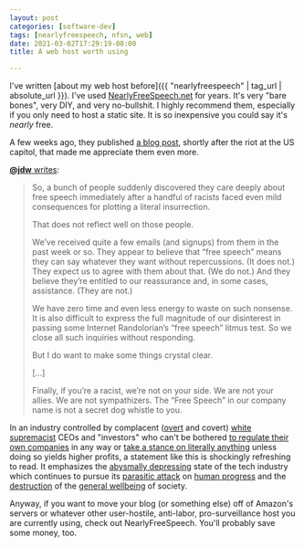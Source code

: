 ```yaml
---
layout: post
categories: [software-dev]
tags: [nearlyfreespeech, nfsn, web]
date: 2021-03-02T17:29:19-08:00
title: A web host worth using

---
```


I've written [about my web host before]({{ "nearlyfreespeech" | tag_url | absolute_url }}). I've used [NearlyFreeSpeech.net](https://www.nearlyfreespeech.net) for years. It's very "bare bones", very DIY, and very no-bullshit. I highly recommend them, especially if you only need to host a static site. It is so inexpensive you could say it's _nearly_ free.

<!--excerpt-->

A few weeks ago, they published [a blog post](https://blog.nearlyfreespeech.net/2021/01/19/free-speech-in-2021/), shortly after the riot at the US capitol, that made me appreciate them even more.

[**@jdw** writes](https://blog.nearlyfreespeech.net/2021/01/19/free-speech-in-2021/):

> So, a bunch of people suddenly discovered they care deeply about free speech immediately after a handful of racists faced even mild consequences for plotting a literal insurrection.
>
> That does not reflect well on those people.
>
> We’ve received quite a few emails (and signups) from them in the past week or so. They appear to believe that “free speech” means they can say whatever they want without repercussions. (It does not.) They expect us to agree with them about that. (We do not.) And they believe they’re entitled to our reassurance and, in some cases, assistance. (They are not.)
>
> We have zero time and even less energy to waste on such nonsense. It is also difficult to express the full magnitude of our disinterest in passing some Internet Randolorian’s “free speech” litmus test. So we close all such inquiries without responding.
>
> But I do want to make some things crystal clear.
>
> [...]
>
> Finally, if you’re a racist, we’re not on your side. We are not your allies. We are not sympathizers. The “Free Speech” in our company name is not a secret dog whistle to you.

In an industry controlled by complacent ([overt](https://www.buzzfeednews.com/article/rosiegray/peter-thiel-donald-trump-white-nationalist-support) and covert) [white supremacist](https://news.techworkerscoalition.org/2020/10/16/issue-12/) CEOs and "investors" who can't be bothered [to regulate their own companies](https://www.bbc.com/news/technology-56168844) in any way or [take a stance on literally anything](https://www.bbc.com/news/technology-44883743) unless doing so yields higher profits, a statement like this is shockingly refreshing to read. It emphasizes the [abysmally depressing](https://slate.com/news-and-politics/2021/02/amazon-ftc-pay-flex-drivers-stolen-tips.html) state of the tech industry which continues to pursue its [parasitic attack](https://news.techworkerscoalition.org/2020/10/30/issue-13/) on [human progress](https://mjtsai.com/blog/2020/10/09/apple-forces-telegram-to-close-channels-run-by-belarus-protestors/) and the [destruction](https://ffwd.medium.com/all-of-youtube-not-just-the-algorithm-is-a-far-right-propaganda-machine-29b07b12430) of the [general wellbeing](https://www.theguardian.com/technology/2020/feb/05/amazon-workers-protest-unsafe-grueling-conditions-warehouse) of society.

Anyway, if you want to move your blog (or something else) off of Amazon's servers or whatever other user-hostile, anti-labor, pro-surveillance host you are currently using, check out NearlyFreeSpeech. You'll probably save some money, too.
